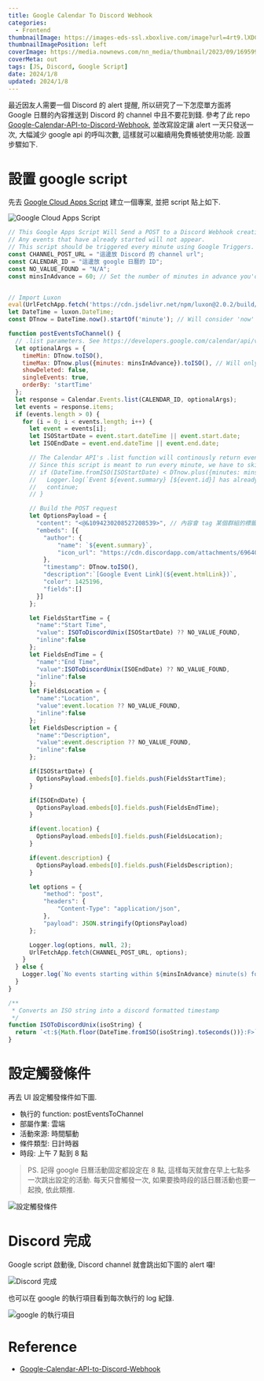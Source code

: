 ```yaml
---
title: Google Calendar To Discord Webhook
categories:
  - Frontend
thumbnailImage: https://images-eds-ssl.xboxlive.com/image?url=4rt9.lXDC4H_93laV1_eHHFT949fUipzkiFOBH3fAiZZUCdYojwUyX2aTonS1aIwMrx6NUIsHfUHSLzjGJFxxsG72wAo9EWJR4yQWyJJaDb6rYcBtJvTvH3UoAS4JFNDaxGhmKNaMwgElLURlRFeVkLCjkfnXmWtINWZIrPGYq0-&format=source
thumbnailImagePosition: left
coverImage: https://media.nownews.com/nn_media/thumbnail/2023/09/1695994487590-d3650fef35e74f04bf6010d0078f8fcd-1200x675.webp?unShow=false
coverMeta: out
tags: [JS, Discord, Google Script]
date: 2024/1/8
updated: 2024/1/8
---
```


最近因友人需要一個 Discord 的 alert 提醒, 所以研究了一下怎麼單方面將 Google 日曆的內容推送到 Discord 的 channel 中且不要花到錢. 參考了此 repo [Google-Calendar-API-to-Discord-Webhook](https://github.com/DjMuffinTops/Google-Calendar-API-to-Discord-Webhook), 並改寫設定讓 alert 一天只發送一次, 大幅減少 google api 的呼叫次數, 這樣就可以繼續用免費帳號使用功能. 設置步驟如下.

<!--more-->

# 設置 google script

先去 [Google Cloud Apps Script](https://script.google.com) 建立一個專案, 並把 script 貼上如下.

![Google Cloud Apps Script](https://media.discordapp.net/attachments/1135775611948900472/1193819554758000700/image.png?ex=65ae1a19&is=659ba519&hm=60e69ec50820a59e7017ed50c3abfb09a2e86a6b8d09bce6d567ab49ddfa6509&=&format=webp&quality=lossless&width=832&height=415)

```js
// This Google Apps Script Will Send a POST to a Discord Webhook creating embed messages of any events starting within the next minute of execution.
// Any events that have already started will not appear.
// This script should be triggered every minute using Google Triggers.
const CHANNEL_POST_URL = "這邊放 Discord 的 channel url";
const CALENDAR_ID = "這邊放 google 日曆的 ID";
const NO_VALUE_FOUND = "N/A";
const minsInAdvance = 60; // Set the number of minutes in advance you'd like events to be posted to discord. Must be 1 or greater 這邊因為會改成一天只有7~8點這個時段發送一次, 所以要設定 script 觸發時間後的 60 分鐘有掃到的日曆事件都要丟出來. google 日曆那邊的事件就是設定 8 點. 就能一天發一次.


// Import Luxon
eval(UrlFetchApp.fetch('https://cdn.jsdelivr.net/npm/luxon@2.0.2/build/global/luxon.min.js').getContentText());
let DateTime = luxon.DateTime;
const DTnow = DateTime.now().startOf('minute'); // Will consider 'now' as the beginning the minute to deal with second offsets issues with trigger over time.

function postEventsToChannel() {
  // .list parameters. See https://developers.google.com/calendar/api/v3/reference/events/list?hl=en
  let optionalArgs = {
    timeMin: DTnow.toISO(),
    timeMax: DTnow.plus({minutes: minsInAdvance}).toISO(), // Will only show events starting in the next x minutes
    showDeleted: false,
    singleEvents: true,
    orderBy: 'startTime'
  };
  let response = Calendar.Events.list(CALENDAR_ID, optionalArgs);
  let events = response.items;
  if (events.length > 0) {
    for (i = 0; i < events.length; i++) {
      let event = events[i];
      let ISOStartDate = event.start.dateTime || event.start.date;
      let ISOEndDate = event.end.dateTime || event.end.date;

      // The Calendar API's .list function will continously return events whose endDate has not been reached yet (timeMin is based on the event's end time)
      // Since this script is meant to run every minute, we have to skip these events ourselves
      // if (DateTime.fromISO(ISOStartDate) < DTnow.plus({minutes: minsInAdvance - 1})) {
      //   Logger.log(`Event ${event.summary} [${event.id}] has already started. Skipping`);
      //   continue;
      // }

      // Build the POST request
      let OptionsPayload = {
        "content": "‌<@&1094230208527208539>‌", // 內容會 tag 某個群組的標籤, 這樣群組內的人才能確定跳出通知, 不會因為個人設定而消失
        "embeds": [{
          "author": {
              "name": `${event.summary}`,
              "icon_url": "https://cdn.discordapp.com/attachments/696400605908041794/888874282950750238/1200px-Google_Calendar_icon_28202029.png"
          },
          "timestamp": DTnow.toISO(),
          "description":`[Google Event Link](${event.htmlLink})`,
          "color": 1425196,
          "fields":[]
        }]
      };

      let FieldsStartTime = {
        "name":"Start Time",
        "value": ISOToDiscordUnix(ISOStartDate) ?? NO_VALUE_FOUND,
        "inline":false
      };
      let FieldsEndTime = {
        "name":"End Time",
        "value":ISOToDiscordUnix(ISOEndDate) ?? NO_VALUE_FOUND,
        "inline":false
      };
      let FieldsLocation = {
        "name":"Location",
        "value":event.location ?? NO_VALUE_FOUND,
        "inline":false
      };
      let FieldsDescription = {
        "name":"Description",
        "value":event.description ?? NO_VALUE_FOUND,
        "inline":false
      };

      if(ISOStartDate) {
        OptionsPayload.embeds[0].fields.push(FieldsStartTime);
      }

      if(ISOEndDate) {
        OptionsPayload.embeds[0].fields.push(FieldsEndTime);
      }

      if(event.location) {
        OptionsPayload.embeds[0].fields.push(FieldsLocation);
      }

      if(event.description) {
        OptionsPayload.embeds[0].fields.push(FieldsDescription);
      }

      let options = {
          "method": "post",
          "headers": {
              "Content-Type": "application/json",
          },
          "payload": JSON.stringify(OptionsPayload)
      };

      Logger.log(options, null, 2);
      UrlFetchApp.fetch(CHANNEL_POST_URL, options);
    }
  } else {
    Logger.log(`No events starting within ${minsInAdvance} minute(s) found.`);
  }
}

/**
 * Converts an ISO string into a discord formatted timestamp
 */
function ISOToDiscordUnix(isoString) {
  return `<t:${Math.floor(DateTime.fromISO(isoString).toSeconds())}:F>`
}
```

# 設定觸發條件

再去 UI 設定觸發條件如下圖.

* 執行的 function: postEventsToChannel
* 部屬作業: 雲端
* 活動來源: 時間驅動
* 條件類型: 日計時器
* 時段: 上午 7 點到 8 點

> PS. 記得 google 日曆活動固定都設定在 8 點, 這樣每天就會在早上七點多一次跳出設定的活動. 每天只會觸發一次, 如果要換時段的話日曆活動也要一起換, 依此類推.

![設定觸發條件](https://media.discordapp.net/attachments/1135775611948900472/1193820455056977940/image.png?ex=65ae1af0&is=659ba5f0&hm=cf3fba8e01e78e3a3e03479b65c7ce02fe1193ed47dbcb10b05af50582d13eb4&=&format=webp&quality=lossless&width=832&height=415)

# Discord 完成

Google script 啟動後, Discord channel 就會跳出如下圖的 alert 囉!

![Discord 完成](https://media.discordapp.net/attachments/1135775611948900472/1193822236579213412/image.png?ex=65ae1c99&is=659ba799&hm=5b255cffab57813776c56165859c4f2a5cf9e73da81699c18bb0203b3fbf962b&=&format=webp&quality=lossless)

也可以在 google 的執行項目看到每次執行的 log 紀錄.

![google 的執行項目](https://media.discordapp.net/attachments/1135775611948900472/1193822881562509402/image.png?ex=65ae1d33&is=659ba833&hm=79818e5d25df672ce72f59fdfeab9278d7cb0a634796603d2c80db4d9d565bba&=&format=webp&quality=lossless&width=832&height=415)

# Reference

* [Google-Calendar-API-to-Discord-Webhook](https://github.com/DjMuffinTops/Google-Calendar-API-to-Discord-Webhook)